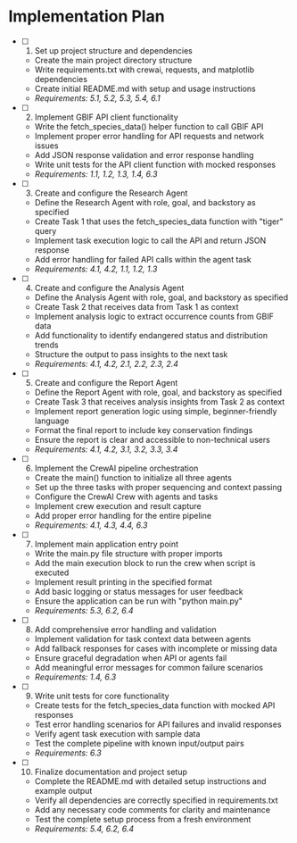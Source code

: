 # Implementation Plan

- [ ] 1. Set up project structure and dependencies
  - Create the main project directory structure
  - Write requirements.txt with crewai, requests, and matplotlib dependencies
  - Create initial README.md with setup and usage instructions
  - _Requirements: 5.1, 5.2, 5.3, 5.4, 6.1_

- [ ] 2. Implement GBIF API client functionality
  - Write the fetch_species_data() helper function to call GBIF API
  - Implement proper error handling for API requests and network issues
  - Add JSON response validation and error response handling
  - Write unit tests for the API client function with mocked responses
  - _Requirements: 1.1, 1.2, 1.3, 1.4, 6.3_

- [ ] 3. Create and configure the Research Agent
  - Define the Research Agent with role, goal, and backstory as specified
  - Create Task 1 that uses the fetch_species_data function with "tiger" query
  - Implement task execution logic to call the API and return JSON response
  - Add error handling for failed API calls within the agent task
  - _Requirements: 4.1, 4.2, 1.1, 1.2, 1.3_

- [ ] 4. Create and configure the Analysis Agent
  - Define the Analysis Agent with role, goal, and backstory as specified
  - Create Task 2 that receives data from Task 1 as context
  - Implement analysis logic to extract occurrence counts from GBIF data
  - Add functionality to identify endangered status and distribution trends
  - Structure the output to pass insights to the next task
  - _Requirements: 4.1, 4.2, 2.1, 2.2, 2.3, 2.4_

- [ ] 5. Create and configure the Report Agent
  - Define the Report Agent with role, goal, and backstory as specified
  - Create Task 3 that receives analysis insights from Task 2 as context
  - Implement report generation logic using simple, beginner-friendly language
  - Format the final report to include key conservation findings
  - Ensure the report is clear and accessible to non-technical users
  - _Requirements: 4.1, 4.2, 3.1, 3.2, 3.3, 3.4_

- [ ] 6. Implement the CrewAI pipeline orchestration
  - Create the main() function to initialize all three agents
  - Set up the three tasks with proper sequencing and context passing
  - Configure the CrewAI Crew with agents and tasks
  - Implement crew execution and result capture
  - Add proper error handling for the entire pipeline
  - _Requirements: 4.1, 4.3, 4.4, 6.3_

- [ ] 7. Implement main application entry point
  - Write the main.py file structure with proper imports
  - Add the main execution block to run the crew when script is executed
  - Implement result printing in the specified format
  - Add basic logging or status messages for user feedback
  - Ensure the application can be run with "python main.py"
  - _Requirements: 5.3, 6.2, 6.4_

- [ ] 8. Add comprehensive error handling and validation
  - Implement validation for task context data between agents
  - Add fallback responses for cases with incomplete or missing data
  - Ensure graceful degradation when API or agents fail
  - Add meaningful error messages for common failure scenarios
  - _Requirements: 1.4, 6.3_

- [ ] 9. Write unit tests for core functionality
  - Create tests for the fetch_species_data function with mocked API responses
  - Test error handling scenarios for API failures and invalid responses
  - Verify agent task execution with sample data
  - Test the complete pipeline with known input/output pairs
  - _Requirements: 6.3_

- [ ] 10. Finalize documentation and project setup
  - Complete the README.md with detailed setup instructions and example output
  - Verify all dependencies are correctly specified in requirements.txt
  - Add any necessary code comments for clarity and maintenance
  - Test the complete setup process from a fresh environment
  - _Requirements: 5.4, 6.2, 6.4_